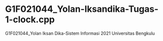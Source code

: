 # G1F021044_Yolan-Iksandika-Tugas-1-clock.cpp
G1F021044_Yolan Iksan Dika-Sistem Informasi 2021 Universitas Bengkulu
